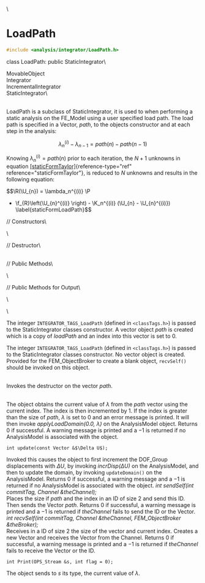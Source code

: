 \
# LoadPath 

```cpp
#include <analysis/integrator/LoadPath.h>
```

class LoadPath: public StaticIntegrator\

MovableObject\
Integrator\
IncrementalIntegrator\
StaticIntegrator\

\
LoadPath is a subclass of StaticIntegrator, it is used to when
performing a static analysis on the FE_Model using a user specified load
path. The load path is specified in a Vector, *path*, to the objects
constructor and at each step in the analysis:

$$\lambda_n^{(i)} - \lambda_{n-1} = path(n) - path(n-1)$$

Knowing $\lambda_n^{(i)} = path(n)$ prior to each iteration, the $N+1$
unknowns in
equation [\[staticFormTaylor\]](#staticFormTaylor){reference-type="ref"
reference="staticFormTaylor"}, is reduced to $N$ unknowns and results in
the following equation:

$$\R(\U_{n}) = \lambda_n^{(i)} \P 
 - \f_{R}\left(\U_{n}^{(i)} \right) - 
\K_n^{(i)} 
(\U_{n} - \U_{n}^{(i)})  
\label{staticFormLoadPath}$$


// Constructors\

\

// Destructor\

\
// Public Methods\

\

// Public Methods for Output\

\

\

The integer `INTEGRATOR_TAGS_LoadPath` (defined in  `<classTags.h>`) is
passed to the StaticIntegrator classes constructor. A vector object
*path* is created which is a copy of *loadPath* and an index into this
vector is set to $0$.

The integer `INTEGRATOR_TAGS_LoadPath` (defined in  `<classTags.h>`) is
passed to the StaticIntegrator classes constructor. No vector object is
created. Provided for the FEM_ObjectBroker to create a blank object,
`recvSelf()` should be invoked on this object.

\
Invokes the destructor on the vector *path*.

\
The object obtains the current value of $\lambda$ from the *path* vector
using the current index. The index is then incremented by $1$. If the
index is greater than the size of *path*, $\lambda$ is set to $0$ and an
error message is printed. It will then invoke *applyLoadDomain(0.0,
$\lambda$)* on the AnalysisModel object. Returns $0$ if successful. A
warning message is printed and a $-1$ is returned if no AnalysisModel is
associated with the object.

```{.cpp}
int update(const Vector &$\Delta U$);
```

Invoked this causes the object to first increment the DOF_Group
displacements with $\Delta U$, by invoking *incrDisp($\Delta U)$* on the
AnalysisModel, and then to update the domain, by invoking
`updateDomain()` on the AnalysisModel. Returns $0$ if successful, a
warning message and a $-1$ is returned if no AnalysisModel is associated
with the object.
*int sendSelf(int commitTag, Channel &theChannel);* \
Places the size if *path* and the index in an ID of size 2 and send this
ID. Then sends the Vector *path*. Returns $0$ if successful, a warning
message is printed and a $-1$ is returned if *theChannel* fails to send
the ID or the Vector.
*int recvSelf(int commitTag, Channel &theChannel, FEM_ObjectBroker
&theBroker);* \
Receives in a ID of size 2 the size of the vector and current index.
Creates a new Vector and receives the Vector from the Channel. Returns
$0$ if successful, a warning message is printed and a $-1$ is returned
if *theChannel* fails to receive the Vector or the ID.

```{.cpp}
int Print(OPS_Stream &s, int flag = 0);
```

The object sends to $s$ its type, the current value of $\lambda$.
